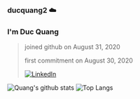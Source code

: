 ### ducquang2 ☁️

<h3>I'm Duc Quang</h3>


>joined github on August 31, 2020
>
>first commitment on August 30, 2020
>
>[![LinkedIn](https://img.shields.io/badge/-LINKEDIN-0077B5?style=for-the-badge&logo=linkedin&logoColor=white)](https://www.linkedin.com/in/duc-quang/)

![Quang's github stats](https://github-readme-stats.vercel.app/api?username=ducquang2&show_icons=true&theme=merko) ![Top Langs](https://github-readme-stats.vercel.app/api/top-langs/?username=ducquang2&layout=compact&theme=merko)


